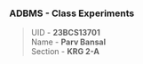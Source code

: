 ### ADBMS - Class Experiments

> UID - <b>23BCS13701</b> <br/>
> Name - <b>Parv Bansal</b> <br/>
> Section - <b>KRG 2-A</b>
